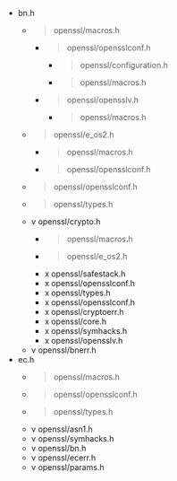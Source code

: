 * bn.h
    * > openssl/macros.h
        * > openssl/opensslconf.h
            * > openssl/configuration.h
            * > openssl/macros.h
        * > openssl/opensslv.h
            * > openssl/macros.h
    * > openssl/e_os2.h
        * > openssl/macros.h
        * > openssl/opensslconf.h
    * > openssl/opensslconf.h
    * > openssl/types.h
    * v openssl/crypto.h
        * > openssl/macros.h
        * > openssl/e_os2.h
        * x openssl/safestack.h
        * x openssl/opensslconf.h
        * x openssl/types.h
        * x openssl/opensslconf.h
        * x openssl/cryptoerr.h
        * x openssl/core.h
        * x openssl/symhacks.h
        * x openssl/opensslv.h
    * v openssl/bnerr.h
* ec.h
    * > openssl/macros.h
    * > openssl/opensslconf.h
    * > openssl/types.h
    * v openssl/asn1.h
    * v openssl/symhacks.h
    * v openssl/bn.h
    * v openssl/ecerr.h
    * v openssl/params.h